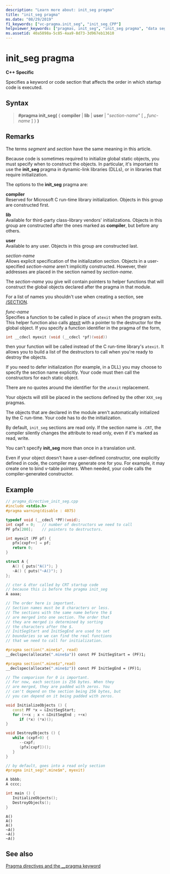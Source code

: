 ```yaml
---
description: "Learn more about: init_seg pragma"
title: "init_seg pragma"
ms.date: "08/29/2019"
f1_keywords: ["vc-pragma.init_seg", "init_seg_CPP"]
helpviewer_keywords: ["pragmas, init_seg", "init_seg pragma", "data segment initializing [C++]"]
ms.assetid: 40a5898a-5c85-4aa9-8d73-3d967eb13610
---
```

# init_seg pragma

**C++ Specific**

Specifies a keyword or code section that affects the order in which startup code is executed.

## Syntax

> **#pragma init_seg(** { **compiler** | **lib** | **user** | "*section-name*" [ **,** *func-name* ] } **)**

## Remarks

The terms *segment* and *section* have the same meaning in this article.

Because code is sometimes required to initialize global static objects, you must specify when to construct the objects. In particular, it's important to use the **init_seg** pragma in dynamic-link libraries (DLLs), or in libraries that require initialization.

The options to the **init_seg** pragma are:

**compiler**\
Reserved for Microsoft C run-time library initialization. Objects in this group are constructed first.

**lib**\
Available for third-party class-library vendors' initializations. Objects in this group are constructed after the ones marked as **compiler**, but before any others.

**user**\
Available to any user. Objects in this group are constructed last.

*section-name*\
Allows explicit specification of the initialization section. Objects in a user-specified *section-name* aren't implicitly constructed. However, their addresses are placed in the section named by *section-name*.

The *section-name* you give will contain pointers to helper functions that will construct the global objects declared after the pragma in that module.

For a list of names you shouldn't use when creating a section, see [/SECTION](../build/reference/section-specify-section-attributes.md).

*func-name*\
Specifies a function to be called in place of `atexit` when the program exits. This helper function also calls [atexit](../c-runtime-library/reference/atexit.md) with a pointer to the destructor for the global object. If you specify a function identifier in the pragma of the form,

```cpp
int __cdecl myexit (void (__cdecl *pf)(void))
```

then your function will be called instead of the C run-time library's `atexit`. It allows you to build a list of the destructors to call when you're ready to destroy the objects.

If you need to defer initialization (for example, in a DLL) you may choose to specify the section name explicitly. Your code must then call the constructors for each static object.

There are no quotes around the identifier for the `atexit` replacement.

Your objects will still be placed in the sections defined by the other `XXX_seg` pragmas.

The objects that are declared in the module aren't automatically initialized by the C run-time. Your code has to do the initialization.

By default, `init_seg` sections are read only. If the section name is `.CRT`, the compiler silently changes the attribute to read only, even if it's marked as read, write.

You can't specify **init_seg** more than once in a translation unit.

Even if your object doesn't have a user-defined constructor, one explicitly defined in code, the compiler may generate one for you. For example, it may create one to bind v-table pointers. When needed, your code calls the compiler-generated constructor.

## Example

```cpp
// pragma_directive_init_seg.cpp
#include <stdio.h>
#pragma warning(disable : 4075)

typedef void (__cdecl *PF)(void);
int cxpf = 0;   // number of destructors we need to call
PF pfx[200];    // pointers to destructors.

int myexit (PF pf) {
   pfx[cxpf++] = pf;
   return 0;
}

struct A {
   A() { puts("A()"); }
   ~A() { puts("~A()"); }
};

// ctor & dtor called by CRT startup code
// because this is before the pragma init_seg
A aaaa;

// The order here is important.
// Section names must be 8 characters or less.
// The sections with the same name before the $
// are merged into one section. The order that
// they are merged is determined by sorting
// the characters after the $.
// InitSegStart and InitSegEnd are used to set
// boundaries so we can find the real functions
// that we need to call for initialization.

#pragma section(".mine$a", read)
__declspec(allocate(".mine$a")) const PF InitSegStart = (PF)1;

#pragma section(".mine$z",read)
__declspec(allocate(".mine$z")) const PF InitSegEnd = (PF)1;

// The comparison for 0 is important.
// For now, each section is 256 bytes. When they
// are merged, they are padded with zeros. You
// can't depend on the section being 256 bytes, but
// you can depend on it being padded with zeros.

void InitializeObjects () {
   const PF *x = &InitSegStart;
   for (++x ; x < &InitSegEnd ; ++x)
      if (*x) (*x)();
}

void DestroyObjects () {
   while (cxpf>0) {
      --cxpf;
      (pfx[cxpf])();
   }
}

// by default, goes into a read only section
#pragma init_seg(".mine$m", myexit)

A bbbb;
A cccc;

int main () {
   InitializeObjects();
   DestroyObjects();
}
```

```Output
A()
A()
A()
~A()
~A()
~A()
```

## See also

[Pragma directives and the __pragma keyword](../preprocessor/pragma-directives-and-the-pragma-keyword.md)
